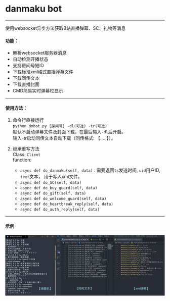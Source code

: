 # danmaku bot

---

使用websocket异步方法获取B站直播弹幕、SC、礼物等消息

#### 功能：

- 解析websocket服务器消息
- 自动检测开播状态
- 支持房间号短ID
- 下载标准xml格式直播弹幕文件
- 下载同传文本
- 下载直播封面
- CMD简易实时弹幕栏显示

---

#### 使用方法：

1. 命令行直接运行  
`python dmbot.py {房间号} -dl(可选) -tr(可选)`  
默认不启动弹幕文件及封面下载，在最后输入`-dl`后开启。  
输入-tr启动同传文本自动下载（同传格式: 【.....】）。

2. 继承重写方法  
Class: `Client`  
function: 
    - `async def do_danmaku(self, data)` : 需要返回`ts`发送时间, `uid`用户ID, `text`文本， 用于写入xml文件。
    - `async def do_SC(self, data)`
    - `async def do_buy_guard(self, data)`
    - `async def do_gift(self, data)`
    - `async def do_welcome_guard(self, data)`
    - `async def do_heartbreak_reply(self, data)`
    - `async def do_auth_reply(self, data)`

---

#### 示例

![ ](https://github.com/muhz9786/dmbot/blob/master/sample.png)